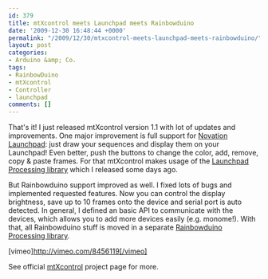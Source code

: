 ```yaml
---
id: 379
title: mtXcontrol meets Launchpad meets Rainbowduino
date: '2009-12-30 16:48:44 +0000'
permalink: "/2009/12/30/mtxcontrol-meets-launchpad-meets-rainbowduino/"
layout: post
categories:
- Arduino &amp; Co.
tags:
- RainbowDuino
- mtXcontrol
- Controller
- launchpad
comments: []
---
```

That's it! I just released mtXcontrol version 1.1 with lot of updates and improvements. One major improvement is full support for [Novation Launchpad](http://www.novationmusic.com/products/launchpad): just draw your sequences and display them on your Launchpad! Even better, push the buttons to change the color, add, remove, copy & paste frames. For that mtXcontrol makes usage of the [Launchpad Processing library](http://rngtng.github.com/launchpad) which I released some days ago.

But Rainbowduino support improved as well. I fixed lots of bugs and implemented requested features. Now you can control the display brightness, save up to 10 frames onto the device and serial port is auto detected. In general, I defined an basic API to communicate with the devices, which allows you to add more devices easily (e.g. monome!). With that, all Rainbowduino stuff is moved in a separate [Rainbowduino Processing library](http://rngtng.github.com/rainbowduino).

[vimeo]http://vimeo.com/8456119[/vimeo]

See official [mtXcontrol](http://www.rngtng.com/mtXcontrol) project page for more.